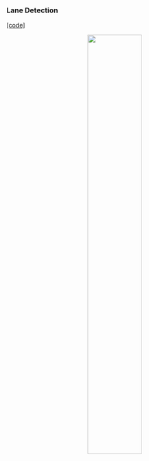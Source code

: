 ### Lane Detection
[[code]](codes/) 

<p align="center">
<img src="https://github.com/wallaceloos/Computer_Vision/tree/master/self-driving/videos/lane_detection.gif" width="50%" height="50%">
</p>
